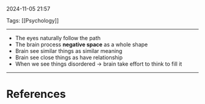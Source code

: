 2024-11-05 21:57

Tags: [[Psychology]]

---

- The eyes naturally follow the path
- The brain process **negative space** as a whole shape
- Brain see similar things as similar meaning
- Brain see close things as have relationship
- When we see things disordered -> brain take effort to think to fill it

---
# References